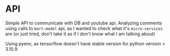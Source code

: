 # API 

Simple API to communicate with DB and youtube api. Analyzing comments using calls to `bert-model` api, as I wanted to check what it's `micro-services` are (or just tried, don't take it as if I don't know what I am talking about)

Using pyenv, as tensorflow doesn't have stable version for python version > 3.10.9
